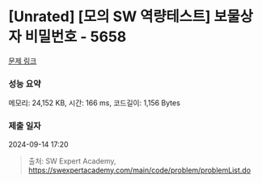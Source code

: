 # [Unrated] [모의 SW 역량테스트] 보물상자 비밀번호 - 5658 

[문제 링크](https://swexpertacademy.com/main/code/problem/problemDetail.do?contestProbId=AWXRUN9KfZ8DFAUo) 

### 성능 요약

메모리: 24,152 KB, 시간: 166 ms, 코드길이: 1,156 Bytes

### 제출 일자

2024-09-14 17:20



> 출처: SW Expert Academy, https://swexpertacademy.com/main/code/problem/problemList.do